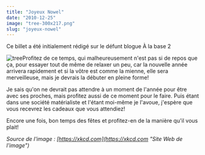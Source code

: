```yaml
---
title: "Joyeux Nowel"
date: "2010-12-25"
image: "tree-300x217.png"
slug: "joyeux-nowel"
---
```


Ce billet a été initialement rédigé sur le défunt blogue À la base 2

![](images/tree-300x217.png "tree")Profitez de ce temps, qui malheureusement n'est pas si de repos que ça, pour essayer tout de même de relaxer un peu, car la nouvelle année arrivera rapidement et si la vôtre est comme la mienne, elle sera merveilleuse, mais je devrais la débuter en pleine forme!

Je sais qu'on ne devrait pas attendre à un moment de l'année pour être avec ses proches, mais profitez aussi de ce moment pour le faire. Puis étant dans une société matérialiste et l'étant moi-même je l'avoue, j'espère que vous recevrez les cadeaux que vous attendiez!

Encore une fois, bon temps des fêtes et profitez-en de la manière qu'il vous plait!

_Source de l'image : [https://xkcd.com](https://xkcd.com "Site Web de l'image")_
